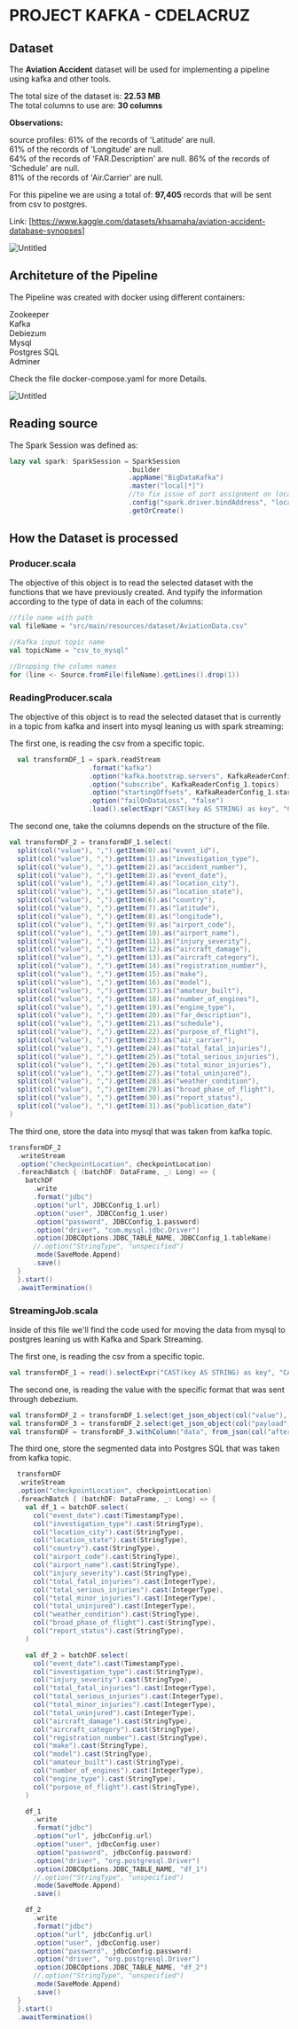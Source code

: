 # PROJECT KAFKA - CDELACRUZ

## Dataset

The **Aviation Accident** dataset will be used for implementing a pipeline using kafka and other tools.

The total size of the dataset is: **22.53 MB**  
The total columns to use are: **30 columns**  


**Observations:**  

source profiles:    61% of the records of 'Latitude' are null.   
                    61% of the records of 'Longitude' are null.  
                    64% of the records of 'FAR.Description' are null.
                    86% of the records of 'Schedule' are null.  
                    81% of the records of 'Air.Carrier' are null.
 

For this pipeline we are using a total of: **97,405** records that will be sent from csv to postgres.


Link: [https://www.kaggle.com/datasets/khsamaha/aviation-accident-database-synopses]


![Untitled](./img/1.png)


## Architeture of the Pipeline
The Pipeline was created with docker using different containers:
   
Zookeeper   
Kafka  
Debiezum    
Mysql   
Postgres SQL    
Adminer

Check the file docker-compose.yaml for more Details.



![Untitled](./img/2.png)


## Reading source

The Spark Session was defined as: 

```scala
lazy val spark: SparkSession = SparkSession
                              .builder
                              .appName("BigDataKafka")
                              .master("local[*]")
                              //to fix issue of port assignment on local
                              .config("spark.driver.bindAddress", "localhost")
                              .getOrCreate()
```


## How the Dataset is processed

### Producer.scala

The objective of this object is to read the selected dataset with the functions that we have previously created. And typify the information according to the type of data in each of the columns: 
```scala
//file name with path
val fileName = "src/main/resources/dataset/AviationData.csv"

//Kafka input topic name
val topicName = "csv_to_mysql"

//Dropping the column names
for (line <- Source.fromFile(fileName).getLines().drop(1))
```


### ReadingProducer.scala

The objective of this object is to read the selected dataset that is currently in a topic from kafka and insert into mysql leaning us with spark streaming:

The first one, is reading the csv from a specific topic.

```scala
  val transformDF_1 = spark.readStream
                    .format("kafka")
                    .option("kafka.bootstrap.servers", KafkaReaderConfig_1.kafkaBootstrapServers)
                    .option("subscribe", KafkaReaderConfig_1.topics)
                    .option("startingOffsets", KafkaReaderConfig_1.startingOffsets)
                    .option("failOnDataLoss", "false")
                    .load().selectExpr("CAST(key AS STRING) as key", "CAST(value AS STRING) as value", "topic")
```

The second one, take the columns depends on the structure of the file.

```scala
val transformDF_2 = transformDF_1.select(
  split(col("value"), ",").getItem(0).as("event_id"),
  split(col("value"), ",").getItem(1).as("investigation_type"),
  split(col("value"), ",").getItem(2).as("accident_number"),
  split(col("value"), ",").getItem(3).as("event_date"),
  split(col("value"), ",").getItem(4).as("location_city"),
  split(col("value"), ",").getItem(5).as("location_state"),
  split(col("value"), ",").getItem(6).as("country"),
  split(col("value"), ",").getItem(7).as("latitude"),
  split(col("value"), ",").getItem(8).as("longitude"),
  split(col("value"), ",").getItem(9).as("airport_code"),
  split(col("value"), ",").getItem(10).as("airport_name"),
  split(col("value"), ",").getItem(11).as("injury_severity"),
  split(col("value"), ",").getItem(12).as("aircraft_damage"),
  split(col("value"), ",").getItem(13).as("aircraft_category"),
  split(col("value"), ",").getItem(14).as("registration_number"),
  split(col("value"), ",").getItem(15).as("make"),
  split(col("value"), ",").getItem(16).as("model"),
  split(col("value"), ",").getItem(17).as("amateur_built"),
  split(col("value"), ",").getItem(18).as("number_of_engines"),
  split(col("value"), ",").getItem(19).as("engine_type"),
  split(col("value"), ",").getItem(20).as("far_description"),
  split(col("value"), ",").getItem(21).as("schedule"),
  split(col("value"), ",").getItem(22).as("purpose_of_flight"),
  split(col("value"), ",").getItem(23).as("air_carrier"),
  split(col("value"), ",").getItem(24).as("total_fatal_injuries"),
  split(col("value"), ",").getItem(25).as("total_serious_injuries"),
  split(col("value"), ",").getItem(26).as("total_minor_injuries"),
  split(col("value"), ",").getItem(27).as("total_uninjured"),
  split(col("value"), ",").getItem(28).as("weather_condition"),
  split(col("value"), ",").getItem(29).as("broad_phase_of_flight"),
  split(col("value"), ",").getItem(30).as("report_status"),
  split(col("value"), ",").getItem(31).as("publication_date")
)
```

The third one, store the data into mysql that was taken from kafka topic.

```scala
transformDF_2
  .writeStream
  .option("checkpointLocation", checkpointLocation)
  .foreachBatch { (batchDF: DataFrame, _: Long) => {
    batchDF
      .write
      .format("jdbc")
      .option("url", JDBCConfig_1.url)
      .option("user", JDBCConfig_1.user)
      .option("password", JDBCConfig_1.password)
      .option("driver", "com.mysql.jdbc.Driver")
      .option(JDBCOptions.JDBC_TABLE_NAME, JDBCConfig_1.tableName)
      //.option("StringType", "unspecified")
      .mode(SaveMode.Append)
      .save()
  }
  }.start()
  .awaitTermination()
```


### StreamingJob.scala
Inside of this file we'll find the code used for moving the data from mysql to postgres leaning us with Kafka and Spark Streaming.


The first one, is reading the csv from a specific topic.

```scala
val transformDF_1 = read().selectExpr("CAST(key AS STRING) as key", "CAST(value AS STRING) as value", "topic")
```

The second one, is reading the value with the specific format that was sent through debezium.

```scala
val transformDF_2 = transformDF_1.select(get_json_object(col("value"), "$.payload").alias("payload"))
val transformDF_3 = transformDF_2.select(get_json_object(col("payload"), "$.after").alias("after"))
val transformDF = transformDF_3.withColumn("data", from_json(col("after"), schema)).select("data.*")
```


The third one, store the segmented data into Postgres SQL that was taken from kafka topic.

```scala
  transformDF
  .writeStream
  .option("checkpointLocation", checkpointLocation)
  .foreachBatch { (batchDF: DataFrame, _: Long) => {
    val df_1 = batchDF.select(
      col("event_date").cast(TimestampType),
      col("investigation_type").cast(StringType),
      col("location_city").cast(StringType),
      col("location_state").cast(StringType),
      col("country").cast(StringType),
      col("airport_code").cast(StringType),
      col("airport_name").cast(StringType),
      col("injury_severity").cast(StringType),
      col("total_fatal_injuries").cast(IntegerType),
      col("total_serious_injuries").cast(IntegerType),
      col("total_minor_injuries").cast(IntegerType),
      col("total_uninjured").cast(IntegerType),
      col("weather_condition").cast(StringType),
      col("broad_phase_of_flight").cast(StringType),
      col("report_status").cast(StringType),
    )

    val df_2 = batchDF.select(
      col("event_date").cast(TimestampType),
      col("investigation_type").cast(StringType),
      col("injury_severity").cast(StringType),
      col("total_fatal_injuries").cast(IntegerType),
      col("total_serious_injuries").cast(IntegerType),
      col("total_minor_injuries").cast(IntegerType),
      col("total_uninjured").cast(IntegerType),
      col("aircraft_damage").cast(StringType),
      col("aircraft_category").cast(StringType),
      col("registration_number").cast(StringType),
      col("make").cast(StringType),
      col("model").cast(StringType),
      col("amateur_built").cast(StringType),
      col("number_of_engines").cast(IntegerType),
      col("engine_type").cast(StringType),
      col("purpose_of_flight").cast(StringType),
    )

    df_1
      .write
      .format("jdbc")
      .option("url", jdbcConfig.url)
      .option("user", jdbcConfig.user)
      .option("password", jdbcConfig.password)
      .option("driver", "org.postgresql.Driver")
      .option(JDBCOptions.JDBC_TABLE_NAME, "df_1")
      //.option("StringType", "unspecified")
      .mode(SaveMode.Append)
      .save()

    df_2
      .write
      .format("jdbc")
      .option("url", jdbcConfig.url)
      .option("user", jdbcConfig.user)
      .option("password", jdbcConfig.password)
      .option("driver", "org.postgresql.Driver")
      .option(JDBCOptions.JDBC_TABLE_NAME, "df_2")
      //.option("StringType", "unspecified")
      .mode(SaveMode.Append)
      .save()
  }
  }.start()
  .awaitTermination()
```

